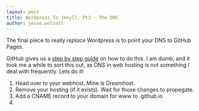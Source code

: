 ```yaml
---
layout: post
title: Wordpress To Jekyll, Pt3 - The DNS
author: jesse.wolcott
---
```


The final piece to really *replace* Wordpress is to point your DNS to GitHub Pages.

GitHub gives us a [step by step guide](https://docs.github.com/en/pages/configuring-a-custom-domain-for-your-github-pages-site/managing-a-custom-domain-for-your-github-pages-site) on how to do this. I am dumb, and it took me a while to sort this out, as DNS in web hosting is not something I deal with frequently. Lets do it!

1. Head over to your webhost. Mine is Dreamhost.
2. Remove your hosting (if it exists). Wait for those changes to propegate. 
3. Add a CNAME record to your domain for www to <username>.github.io
4. 